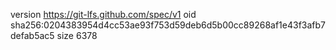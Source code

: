 version https://git-lfs.github.com/spec/v1
oid sha256:0204383954d4cc53ae93f753d59deb6d5b00cc89268af1e43f3afb7defab5ac5
size 6378
